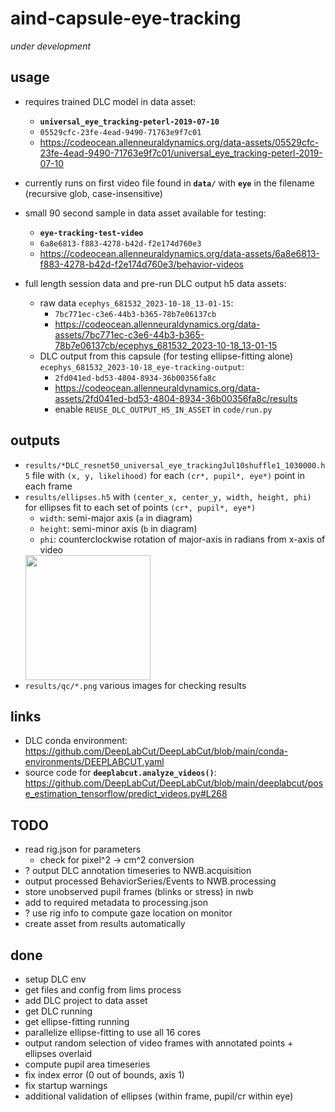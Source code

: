 # aind-capsule-eye-tracking
*under development*

## usage
- requires trained DLC model in data asset:
  - **`universal_eye_tracking-peterl-2019-07-10`**
  - `05529cfc-23fe-4ead-9490-71763e9f7c01` 
  - https://codeocean.allenneuraldynamics.org/data-assets/05529cfc-23fe-4ead-9490-71763e9f7c01/universal_eye_tracking-peterl-2019-07-10

- currently runs on first video file found in **`data/`** with **`eye`** in the filename (recursive glob, case-insensitive)

- small 90 second sample in data asset available for testing: 
  - **`eye-tracking-test-video`** 
  - `6a8e6813-f883-4278-b42d-f2e174d760e3`
  - https://codeocean.allenneuraldynamics.org/data-assets/6a8e6813-f883-4278-b42d-f2e174d760e3/behavior-videos

- full length session data and pre-run DLC output h5 data assets:
  - raw data `ecephys_681532_2023-10-18_13-01-15`: 
    - `7bc771ec-c3e6-44b3-b365-78b7e06137cb`
    - https://codeocean.allenneuraldynamics.org/data-assets/7bc771ec-c3e6-44b3-b365-78b7e06137cb/ecephys_681532_2023-10-18_13-01-15
  - DLC output from this capsule (for testing ellipse-fitting alone) `ecephys_681532_2023-10-18_eye-tracking-output`: 
    - `2fd041ed-bd53-4804-8934-36b00356fa8c`
    - https://codeocean.allenneuraldynamics.org/data-assets/2fd041ed-bd53-4804-8934-36b00356fa8c/results
    - enable `REUSE_DLC_OUTPUT_H5_IN_ASSET` in `code/run.py`

## outputs
  - `results/*DLC_resnet50_universal_eye_trackingJul10shuffle1_1030000.h5` file with `(x, y, likelihood)` for each `(cr*, pupil*, eye*)` point in each frame 
  - `results/ellipses.h5` with `(center_x, center_y, width, height, phi)` for ellipses fit to each set of points `(cr*, pupil*, eye*)` 
      - `width`: semi-major axis (`a` in diagram)
      - `height`: semi-minor axis (`b` in diagram)
      - `phi`: counterclockwise rotation of major-axis in radians from x-axis of video
    <img src="https://github.com/AllenNeuralDynamics/aind-capsule-eye-tracking/assets/63425812/76ea30b3-ce45-4c3c-bbac-9dbbfb85ccb3" width="200"/>
  - `results/qc/*.png` various images for checking results

## links
- DLC conda environment: https://github.com/DeepLabCut/DeepLabCut/blob/main/conda-environments/DEEPLABCUT.yaml
- source code for **`deeplabcut.analyze_videos()`**: https://github.com/DeepLabCut/DeepLabCut/blob/main/deeplabcut/pose_estimation_tensorflow/predict_videos.py#L268

## TODO
- read rig.json for parameters
  - check for pixel^2 -> cm^2 conversion
- ? output DLC annotation timeseries to NWB.acquisition
- output processed BehaviorSeries/Events to NWB.processing
- store unobserved pupil frames (blinks or stress) in nwb
- add to required metadata to processing.json
- ? use rig info to compute gaze location on monitor
- create asset from results automatically

## done
- setup DLC env
- get files and config from lims process
- add DLC project to data asset
- get DLC running
- get ellipse-fitting running
- parallelize ellipse-fitting to use all 16 cores
- output random selection of video frames with annotated points + ellipses overlaid
- compute pupil area timeseries
- fix index error (0 out of bounds, axis 1)
- fix startup warnings
- additional validation of ellipses (within frame, pupil/cr within eye)
